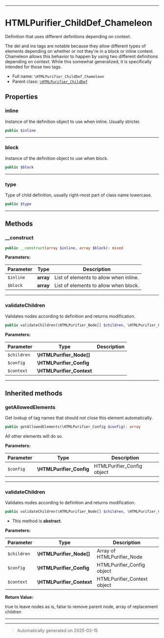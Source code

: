 ***

# HTMLPurifier_ChildDef_Chameleon

Definition that uses different definitions depending on context.

The del and ins tags are notable because they allow different types of
elements depending on whether or not they're in a block or inline context.
Chameleon allows this behavior to happen by using two different
definitions depending on context.  While this somewhat generalized,
it is specifically intended for those two tags.

* Full name: `\HTMLPurifier_ChildDef_Chameleon`
* Parent class: [`\HTMLPurifier_ChildDef`](./HTMLPurifier_ChildDef.md)



## Properties


### inline

Instance of the definition object to use when inline. Usually stricter.

```php
public $inline
```






***

### block

Instance of the definition object to use when block.

```php
public $block
```






***

### type

Type of child definition, usually right-most part of class name lowercase.

```php
public $type
```






***

## Methods


### __construct



```php
public __construct(array $inline, array $block): mixed
```








**Parameters:**

| Parameter | Type | Description |
|-----------|------|-------------|
| `$inline` | **array** | List of elements to allow when inline. |
| `$block` | **array** | List of elements to allow when block. |





***

### validateChildren

Validates nodes according to definition and returns modification.

```php
public validateChildren(\HTMLPurifier_Node[] $children, \HTMLPurifier_Config $config, \HTMLPurifier_Context $context): bool
```








**Parameters:**

| Parameter | Type | Description |
|-----------|------|-------------|
| `$children` | **\HTMLPurifier_Node[]** |  |
| `$config` | **\HTMLPurifier_Config** |  |
| `$context` | **\HTMLPurifier_Context** |  |





***


## Inherited methods


### getAllowedElements

Get lookup of tag names that should not close this element automatically.

```php
public getAllowedElements(\HTMLPurifier_Config $config): array
```

All other elements will do so.






**Parameters:**

| Parameter | Type | Description |
|-----------|------|-------------|
| `$config` | **\HTMLPurifier_Config** | HTMLPurifier_Config object |





***

### validateChildren

Validates nodes according to definition and returns modification.

```php
public validateChildren(\HTMLPurifier_Node[] $children, \HTMLPurifier_Config $config, \HTMLPurifier_Context $context): bool|array
```




* This method is **abstract**.



**Parameters:**

| Parameter | Type | Description |
|-----------|------|-------------|
| `$children` | **\HTMLPurifier_Node[]** | Array of HTMLPurifier_Node |
| `$config` | **\HTMLPurifier_Config** | HTMLPurifier_Config object |
| `$context` | **\HTMLPurifier_Context** | HTMLPurifier_Context object |


**Return Value:**

true to leave nodes as is, false to remove parent node, array of replacement children




***


***
> Automatically generated on 2025-03-15

